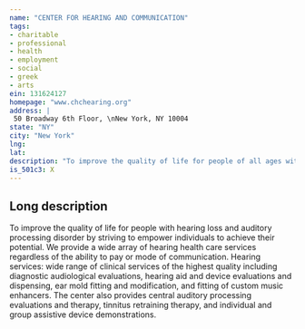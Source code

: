 ```yaml
---
name: "CENTER FOR HEARING AND COMMUNICATION"
tags:
- charitable
- professional
- health
- employment
- social
- greek
- arts
ein: 131624127
homepage: "www.chchearing.org"
address: |
 50 Broadway 6th Floor, \nNew York, NY 10004
state: "NY"
city: "New York"
lng: 
lat: 
description: "To improve the quality of life for people of all ages with hearing loss and auditory processing disorders by striving to empower individuals to achieve their potential. We provide a wide array of hearing health care services regardless of the patients ability to pay or mode of communication. "
is_501c3: X
---
```


## Long description

To improve the quality of life for people with hearing loss and auditory processing disorder by striving to empower individuals to achieve their potential. We provide a wide array of hearing health care services regardless of the ability to pay or mode of communication. Hearing services: wide range of clinical services of the highest quality including diagnostic audiological evaluations, hearing aid and device evaluations and dispensing, ear mold fitting and modification, and fitting of custom music enhancers. The center also provides central auditory processing evaluations and therapy, tinnitus retraining therapy, and individual and group assistive device demonstrations. 
